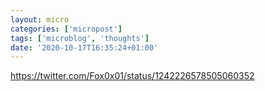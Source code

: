 ```yaml
---
layout: micro
categories: ['micropost']
tags: ['microblog', 'thoughts']
date: '2020-10-17T16:35:24+01:00'
---
```

https://twitter.com/Fox0x01/status/1242226578505060352

